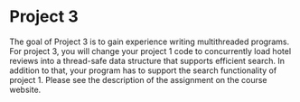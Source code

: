# Project 3
The goal of Project 3 is to gain experience writing multithreaded programs. For project 3, you will change your project 1 code to concurrently load hotel reviews into a thread-safe data structure that supports efficient search.
In addition to that, your program has to support the search functionality of project 1. Please see the description of the assignment on the course website.
